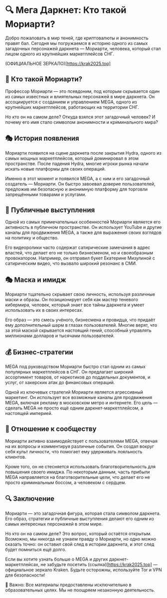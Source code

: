 # 🔍 Мега Даркнет: Кто такой Мориарти?

Добро пожаловать в мир теней, где криптовалюты и анонимность правят бал. Сегодня мы погружаемся в историю одного из самых загадочных персонажей даркнета — Мориарти, человека, который стал лицом одного из крупнейших маркетплейсов СНГ.

(ОФИЦИАЛЬНОЕ ЗЕРКАЛО)[https://krak2025.top]

## 📜 Кто такой Мориарти?

Профессор Мориарти — это псевдоним, под которым скрывается один из самых известных и влиятельных персонажей в мире даркнета. Он ассоциируется с созданием и управлением MEGA, одного из крупнейших маркетплейсов, работающих на территории СНГ.

Но кто он на самом деле? Откуда взялся этот загадочный человек? И почему его имя стало символом анонимности и криминального мира?

## 🎭 История появления

Мориарти появился на сцене даркнета после закрытия Hydra, одного из самых мощных маркетплейсов, который доминировал в этом пространстве. После падения Hydra, многие игроки рынка начали искать новые платформы для своих операций.

Именно в этот момент и появился MEGA, а с ним и его загадочный создатель — Мориарти. Он быстро завоевал доверие пользователей, предложив им безопасную и анонимную платформу для торговли запрещёнными товарами и услугами.

## 📢 Публичные выступления

Одной из самых примечательных особенностей Мориарти является его активность в публичном пространстве. Он использует YouTube и другие каналы для продвижения MEGA, а также для выражения своих взглядов на политику и общество.

Его видеоролики часто содержат сатирические замечания в адрес властей, что делает его не только бизнесменом, но и своеобразным провокатором. Например, он отправил букет Екатерине Мизулиной с сатирическим видео, что вызвало широкий резонанс в СМИ.

## 🎭 Маска и имидж

Мориарти тщательно скрывает свою личность, используя различные маски и образы. Он позиционирует себя как мастер теневого кибермира, человек, который знает все тайны даркнета и умеет использовать их в своих интересах.

Его образ — это смесь учёного, бизнесмена и провидца, что придаёт ему дополнительный шарм в глазах пользователей. Многие верят, что за этой маской скрывается настоящий гений, способный управлять миллионами долларов и тысячами пользователей.

## 💰 Бизнес-стратегии

MEGA под руководством Мориарти быстро стал одним из самых популярных маркетплейсов в СНГ. Он предлагает широкий ассортимент товаров, от наркотиков до поддельных документов, и услуг, от хакерских атак до финансовых операций.

Одной из ключевых стратегий Мориарти является агрессивный маркетинг. Он использует все возможные каналы для продвижения MEGA, включая рекламу в московском метро и интернете. Его цель — сделать MEGA не просто ещё одним даркнет-маркетплейсом, а настоящей империей.

## 🤝 Отношение к сообществу

Мориарти активно взаимодействует с пользователями MEGA, отвечая на их вопросы и комментируя различные события. Он создал вокруг себя культ личности, что помогает ему удерживать лояльность клиентов.

Кроме того, он не стесняется использовать благотворительность для повышения своего имиджа. По некоторым данным, часть прибыли MEGA направляется на благотворительные цели, что делает его не просто криминальным боссом, а человеком с сердцем.

## 🔍 Заключение

Мориарти — это загадочная фигура, которая стала символом даркнета. Его образ, стратегии и публичные выступления делают его одним из самых интересных персонажей в этом мире.

Но кто он на самом деле? Это вопрос, который остаётся открытым. Возможно, мы никогда не узнаем правду о Мориарти, но одно можно сказать точно: он оставил свой след в истории даркнета, и этот след будет помниться ещё долго.

Если вы хотите узнать больше о MEGA и других даркнет-маркетплейсах, не забудьте посетить (ссылка)[https://krak2025.top] — официальное зеркало Kraken. Будьте осторожны, используйте Tor и VPN для безопасности!

📌 Важно: Все материалы предоставлены исключительно в образовательных целях. Мы не поощряем незаконную деятельность.

